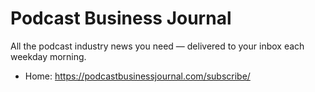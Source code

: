 # Podcast Business Journal
All the podcast industry news you need — delivered to your inbox each weekday morning.

* Home: https://podcastbusinessjournal.com/subscribe/
